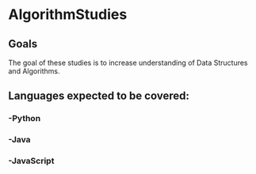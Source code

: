 # AlgorithmStudies

## Goals

The goal of these studies is to increase understanding of Data Structures and Algorithms.

## Languages expected to be covered:
### -Python
### -Java
### -JavaScript
